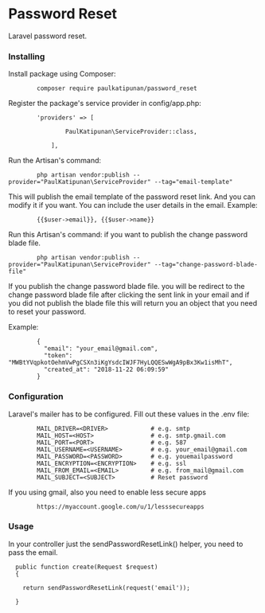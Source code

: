 # Password Reset

Laravel password reset.

### Installing

Install package using Composer:

```
        composer require paulkatipunan/password_reset
```

Register the package's service provider in config/app.php:

```
        'providers' => [

                PaulKatipunan\ServiceProvider::class,

            ],
```

Run the Artisan's command:

```
        php artisan vendor:publish --provider="PaulKatipunan\ServiceProvider" --tag="email-template"

```
This will publish the email template of the password reset link. And you can modify it if you want. You can include the user details in the email.
Example:
```
        {{$user->email}}, {{$user->name}}

```



Run this Artisan's command: if you want to publish the change password blade file.

```
        php artisan vendor:publish --provider="PaulKatipunan\ServiceProvider" --tag="change-password-blade-file"

```
If you publish the change password blade file. you will be redirect to the change password blade file after clicking the sent link in your email and if you did not publish the blade file this will return you an object that you need to reset your password.

Example:
```
        {
          "email": "your_email@gmail.com",
          "token": "MWBtYVqpkotOehmVwPgCSXn3iKgYsdcIWJF7HyLQQESwWgA9pBx3Kw1isMhT",
          "created_at": "2018-11-22 06:09:59"
        }

```


### Configuration
Laravel's mailer has to be configured. Fill out these values in the .env file:
```
        MAIL_DRIVER=<DRIVER>            # e.g. smtp
        MAIL_HOST=<HOST>                # e.g. smtp.gmail.com
        MAIL_PORT=<PORT>                # e.g. 587
        MAIL_USERNAME=<USERNAME>        # e.g. your_email@gmail.com
        MAIL_PASSWORD=<PASSWORD>        # e.g. youemailpassword
        MAIL_ENCRYPTION=<ENCRYPTION>    # e.g. ssl
        MAIL_FROM_EMAIL=<EMAIL>         # e.g. from_mail@gmail.com
        MAIL_SUBJECT=<SUBJECT>          # Reset password
 ```

If you using gmail, also you need to enable less secure apps 
```
        https://myaccount.google.com/u/1/lesssecureapps
```

### Usage
In your controller just the sendPasswordResetLink() helper, you need to pass the email.
```
  public function create(Request $request)
  {
    
    return sendPasswordResetLink(request('email'));

  }
```

